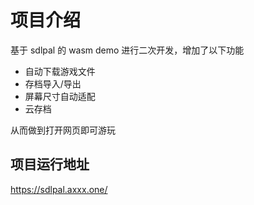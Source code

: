 # 项目介绍
基于 sdlpal 的 wasm demo 进行二次开发，增加了以下功能
- 自动下载游戏文件  
- 存档导入/导出  
- 屏幕尺寸自动适配
- 云存档

从而做到打开网页即可游玩

## 项目运行地址
https://sdlpal.axxx.one/


